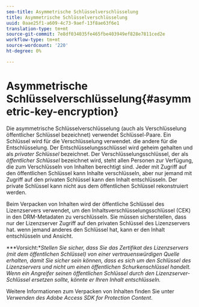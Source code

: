 ```yaml
---
seo-title: Asymmetrische Schlüsselverschlüsselung
title: Asymmetrische Schlüsselverschlüsselung
uuid: 0aae25f1-a609-4c73-9aef-13f8ae63f6e1
translation-type: tm+mt
source-git-commit: 7e8df034035fe465fbe403949ef828e7811ced2e
workflow-type: tm+mt
source-wordcount: '220'
ht-degree: 0%

---
```



# Asymmetrische Schlüsselverschlüsselung{#asymmetric-key-encryption}

Die asymmetrische Schlüsselverschlüsselung (auch als Verschlüsselung öffentlicher Schlüssel bezeichnet) verwendet Schlüssel-Paare. Ein Schlüssel wird für die Verschlüsselung verwendet. die andere für die Entschlüsselung. Der Entschlüsselungsschlüssel wird geheim gehalten und als *privater Schlüssel* bezeichnet. Der Verschlüsselungsschlüssel, der als *öffentlicher Schlüssel* bezeichnet wird, steht allen Personen zur Verfügung, die zum Verschlüsseln von Inhalten berechtigt sind. Jeder mit Zugriff auf den öffentlichen Schlüssel kann Inhalte verschlüsseln, aber nur jemand mit Zugriff auf den privaten Schlüssel kann den Inhalt entschlüsseln. Der private Schlüssel kann nicht aus dem öffentlichen Schlüssel rekonstruiert werden.

Beim Verpacken von Inhalten wird der öffentliche Schlüssel des Lizenzservers verwendet, um den Inhaltsverschlüsselungsschlüssel (CEK) in den DRM-Metadaten zu verschlüsseln. Sie müssen sicherstellen, dass nur der Lizenzserver Zugriff auf den privaten Schlüssel des Lizenzservers hat. wenn jemand anderes den Schlüssel hat, kann er den Inhalt entschlüsseln und Ansicht.

***Vorsicht:**Stellen Sie sicher, dass Sie das Zertifikat des Lizenzservers (mit dem öffentlichen Schlüssel) von einer vertrauenswürdigen Quelle erhalten, damit Sie sicher sein können, dass es sich um den Schlüssel des Lizenzservers und nicht um einen öffentlichen Schurkenschlüssel handelt. Wenn ein Angreifer seinen öffentlichen Schlüssel durch den Lizenzserver-Schlüssel ersetzen sollte, könnte er Ihren Inhalt entschlüsseln.*

Weitere Informationen zum Verpacken von Inhalten finden Sie unter *Verwenden des Adobe Access SDK for Protection Content*.
